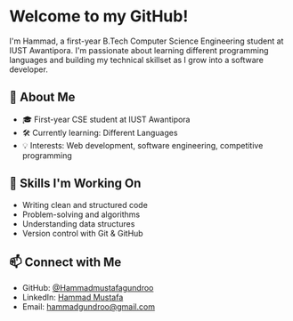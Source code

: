 # Welcome to my GitHub!  
I'm Hammad, a first-year B.Tech Computer Science Engineering student at IUST Awantipora. I'm passionate about learning different programming languages and building my technical skillset as I grow into a software developer.

## 🌱 About Me

- 🎓 First-year CSE student at IUST Awantipora  
- 🛠️ Currently learning: Different Languages   
- 💡 Interests: Web development, software engineering, competitive programming  

## 🧠 Skills I'm Working On

- Writing clean and structured code  
- Problem-solving and algorithms  
- Understanding data structures  
- Version control with Git & GitHub  

## 📫 Connect with Me

- GitHub: [@Hammadmustafagundroo](https://github.com/Hammadmustafagundroo)  
- LinkedIn: [Hammad Mustafa](https://www.linkedin.com/in/hammad-mustafa-431175332)  
- Email: [hammadgundroo@gmail.com](mailto:hammadgundroo@gmail.com)
